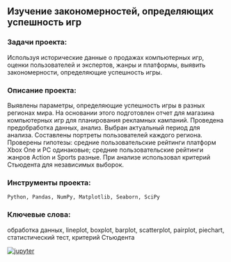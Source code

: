 ## Изучение закономерностей, определяющих успешность игр

### Задачи проекта:
Используя исторические данные о продажах компьютерных игр, оценки пользователей и экспертов, жанры и платформы, выявить закономерности, определяющие успешность игры.

### Описание проекта:
Выявлены параметры, определяющие успешность игры в разных регионах мира. На основании этого подготовлен отчет для магазина компьютерных игр для планирования рекламных кампаний.
Проведена предобработка данных, анализ. Выбран актуальный период для анализа. Составлены портреты пользователей каждого региона.
Проверены гипотезы: средние пользовательские рейтинги платформ Xbox One и PC одинаковые; средние пользовательские рейтинги жанров Action и Sports разные.
При анализе использовал критерий Стьюдента для независимых выборок.

### Инструменты проекта:
<code>Python, Pandas, NumPy, Matplotlib, Seaborn, SciPy</code>

### Ключевые слова:
обработка данных, lineplot, boxplot, barplot, scatterplot, pairplot, piechart, статистический тест, критерий Стьюдента

[![jupyter](https://custom-icon-badges.herokuapp.com/badge/Notebook-24292f.svg?logo=jupyter&style=for-the-badge)](https://github.com/dmitrylgdsl/yandex-practikum-da-projects/blob/main/project05_video-games-market-analysis/video-games-market-analysis.ipynb)
